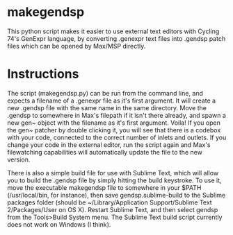 makegendsp
==========

This python script makes it easier to use external text editors with Cycling 74's GenExpr language, by converting .genexpr text files into .gendsp patch files which can be opened by Max/MSP directly.

Instructions
============

The script (makegendsp.py) can be run from the command line, and expects a filename of a .genexpr file as it's first argument. It will create a new .gendsp file with the same name in the same directory. Move the .gendsp to somewhere in Max's filepath if it isn't there already, and spawn a new gen~ object with the filename as it's first argument. Voila! If you open the gen~ patcher by double clicking it, you will see that there is a codebox with your code, connected to the correct number of inlets and outlets. If you change your code in the external editor, run the script again and Max's filewatching capabilities will automatically update the file to the new version.

There is also a simple build file for use with Sublime Text, which will allow you to build the .gendsp file by simply hitting the build keystroke. To use it, move the executable makegendsp file to somewhere in your $PATH (/usr/local/bin, for instance), then save gendsp.sublime-build to the Sublime packages folder (should be ~/Library/Application Support/Sublime Text 2/Packages/User on OS X). Restart Sublime Text, and then select gendsp from the Tools>Build System menu. The Sublime Text build script currently does not work on Windows (I think). 